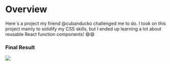 # Overview
Here´s a project my friend @cubanducko challenged me to do.
I took on this project mainly to solidify my CSS skills, but I ended up learning a lot about reusable React function components! 😄😄
### Final Result

![](https://github.com/MSiestoGarabana/airbnb-landing-page-clone/blob/main/AIRBNBGIFLQ.gif)

